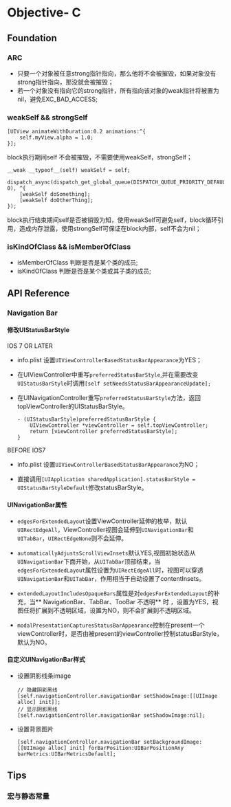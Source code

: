 # Objective- C

## Foundation

### ARC

* 只要一个对象被任意strong指针指向，那么他将不会被摧毁，如果对象没有strong指针指向，那没就会被摧毁；
* 若一个对象没有指向它的strong指针，所有指向该对象的weak指针将被置为nil，避免EXC_BAD_ACCESS;

### weakSelf && strongSelf

```
[UIView animateWithDuration:0.2 animations:^{
    self.myView.alpha = 1.0;
}];
```
block执行期间self 不会被摧毁，不需要使用weakSelf，strongSelf；

```
__weak __typeof__(self) weakSelf = self;
    dispatch_async(dispatch_get_global_queue(DISPATCH_QUEUE_PRIORITY_DEFAULT, 0), ^{
    [weakSelf doSomething];
    [weakSelf doOtherThing];
});
```
block执行结束期间self是否被销毁为知，使用weakSelf可避免self，block循环引用，造成内存泄露，使用strongSelf可保证在block内部，self不会为nil；

### isKindOfClass && isMemberOfClass

* isMemberOfClass 判断是否是某个类的成员;
* isKindOfClass 判断是否是某个类或其子类的成员;

## API Reference

### Navigation Bar

#### 修改UIStatusBarStyle

IOS 7 OR LATER

* info.plist 设置`UIViewControllerBasedStatusBarAppearance`为YES；

* 在UIViewController中重写`preferredStatusBarStyle`,并在需要改变`UIStatusBarStyle`时调用`[self setNeedsStatusBarAppearanceUpdate];`

* 在UINavigationController重写`preferredStatusBarStyle`方法，返回topViewController的UIStatusBarStyle。

    ```
    - (UIStatusBarStyle)preferredStatusBarStyle {
        UIViewController *viewController = self.topViewController;
        return [viewController preferredStatusBarStyle];
    }
    ```

BEFORE IOS7

* info.plist 设置`UIViewControllerBasedStatusBarAppearance`为NO；

* 直接调用`[UIApplication sharedApplication].statusBarStyle = UIStatusBarStyleDefault`修改statusBarStyle。

#### UINavigationBar属性

* `edgesForExtendedLayout`设置ViewController延伸的枚举，默认`UIRectEdgeAll`，ViewController视图会延伸到`UINavigationBar`和`UITabBar`，`UIRectEdgeNone`则不会延伸。

* `automaticallyAdjustsScrollViewInsets`默认YES,视图初始状态从`UINavigationBar`下面开始，从`UITabBar`顶部结束，当`edgesForExtendedLayout`属性设置为`UIRectEdgeAll`时，视图可以穿透`UINavigationBar`和`UITabBar`，作用相当于自动设置了contentInsets。

* `extendedLayoutIncludesOpaqueBars`属性是对`edgesForExtendedLayout`的补充，当** NavigationBar、TabBar、TooBar 不透明** 时 ，设置为YES，视图任将扩展到不透明区域，设置为NO，则不会扩展到不透明区域。

* `modalPresentationCapturesStatusBarAppearance`控制在present一个viewController时，是否由被present的viewController控制statusBarStyle，默认为NO。

#### 自定义UINavigationBar样式

* 设置阴影线条image

    ```
  // 隐藏阴影黑线
  [self.navigationController.navigationBar setShadowImage:[[UIImage alloc] init]];
  // 显示阴影黑线
  [self.navigationController.navigationBar setShadowImage:nil];
    ```

* 设置背景图片

    ```
    [self.navigationController.navigationBar setBackgroundImage:[[UIImage alloc] init] forBarPosition:UIBarPositionAny barMetrics:UIBarMetricsDefault];
    ```


## Tips

### 宏与静态常量
